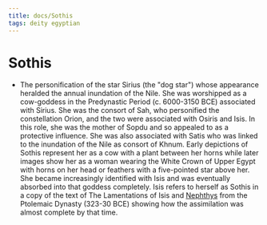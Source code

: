 ```yaml
---
title: docs/Sothis
tags: deity egyptian
---
```


# Sothis
- The personification of the star Sirius (the "dog star") whose appearance heralded the annual inundation of the Nile. She was worshipped as a cow-goddess in the Predynastic Period (c. 6000-3150 BCE) associated with Sirius. She was the consort of Sah, who personified the constellation Orion, and the two were associated with Osiris and Isis. In this role, she was the mother of Sopdu and so appealed to as a protective influence. She was also associated with Satis who was linked to the inundation of the Nile as consort of Khnum. Early depictions of Sothis represent her as a cow with a plant between her horns while later images show her as a woman wearing the White Crown of Upper Egypt with horns on her head or feathers with a five-pointed star above her. She became increasingly identified with Isis and was eventually absorbed into that goddess completely. Isis refers to herself as Sothis in a copy of the text of The Lamentations of Isis and [Nephthys](Nephthys.md) from the Ptolemaic Dynasty (323-30 BCE) showing how the assimilation was almost complete by that time.